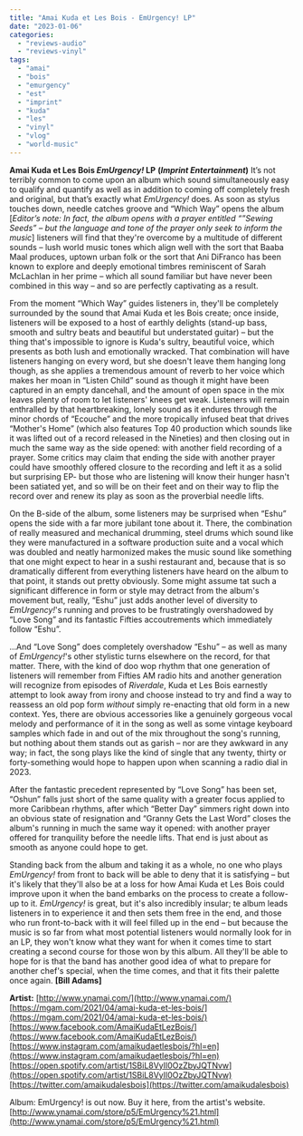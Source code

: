 ```yaml
---
title: "Amai Kuda et Les Bois - EmUrgency! LP"
date: "2023-01-06"
categories: 
  - "reviews-audio"
  - "reviews-vinyl"
tags: 
  - "amai"
  - "bois"
  - "emurgency"
  - "est"
  - "imprint"
  - "kuda"
  - "les"
  - "vinyl"
  - "vlog"
  - "world-music"
---
```


**Amai Kuda et Les Bois _EmUrgency!_ LP** **(_Imprint Entertainment_)** It’s not terribly common to come upon an album which sound simultaneously easy to qualify and quantify as well as in addition to coming off completely fresh and original, but that’s exactly what _EmUrgency!_ does. As soon as stylus touches down, needle catches groove and “Which Way” opens the album \[_Editor’s note: In fact, the album opens with a prayer entitled “”Sewing Seeds” – but the language and tone of the prayer only seek to inform the music_\] listeners will find that they're overcome by a multitude of different sounds – lush world music tones which align well with the sort that Baaba Maal produces, uptown urban folk or the sort that Ani DiFranco has been known to explore and deeply emotional timbres reminiscent of Sarah McLachlan in her prime – which all sound familiar but have never been combined in this way – and so are perfectly captivating as a result.

From the moment “Which Way” guides listeners in, they'll be completely surrounded by the sound that Amai Kuda et les Bois create; once inside, listeners will be exposed to a host of earthly delights (stand-up bass, smooth and sultry beats and beautiful but understated guitar) – but the thing that's impossible to ignore is Kuda's sultry, beautiful voice, which presents as both lush and emotionally wracked. That combination will have listeners hanging on every word, but she doesn't leave them hanging long though, as she applies a tremendous amount of reverb to her voice which makes her moan in “Listen Child” sound as though it might have been captured in an empty dancehall, and the amount of open space in the mix leaves plenty of room to let listeners' knees get weak. Listeners will remain enthralled by that heartbreaking, lonely sound as it endures through the minor chords of “Ecouche” and the more tropically infused beat that drives “Mother's Home” (which also features Top 40 production which sounds like it was lifted out of a record released in the Nineties) and then closing out in much the same way as the side opened: with another field recording of a prayer. Some critics may claim that ending the side with another prayer could have smoothly offered closure to the recording and left it as a solid but surprising EP- but those who are listening will know their hunger hasn't been satiated yet, and so will be on their feet and on their way to flip the record over and renew its play as soon as the proverbial needle lifts.

On the B-side of the album, some listeners may be surprised when “Eshu” opens the side with a far more jubilant tone about it. There, the combination of really measured and mechanical drumming, steel drums which sound like they were manufactured in a software production suite and a vocal which was doubled and neatly harmonized makes the music sound like something that one might expect to hear in a sushi restaurant and, because that is so dramatically different from everything listeners have heard on the album to that point, it stands out pretty obviously. Some might assume tat such a significant difference in form or style may detract from the album's movement but, really, “Eshu” just adds another level of diversity to _EmUrgency!_'s running and proves to be frustratingly overshadowed by “Love Song” and its fantastic Fifties accoutrements which immediately follow “Eshu”.

...And “Love Song” does completely overshadow “Eshu” – as well as many of _EmUrgency!_'s other stylistic turns elsewhere on the record, for that matter. There, with the kind of doo wop rhythm that one generation of listeners will remember from Fifties AM radio hits and another generation will recognize from episodes of _Riverdale_, Kuda et Les Bois earnestly attempt to look away from irony and choose instead to try and find a way to reassess an old pop form _without_ simply re-enacting that old form in a new context. Yes, there are obvious accessories like a genuinely gorgeous vocal melody and performance of it in the song as well as some vintage keyboard samples which fade in and out of the mix throughout the song's running, but nothing about them stands out as garish – nor are they awkward in any way; in fact, the song plays like the kind of single that any twenty, thirty or forty-something would hope to happen upon when scanning a radio dial in 2023.

After the fantastic precedent represented by “Love Song” has been set, “Oshun” falls just short of the same quality with a greater focus applied to more Caribbean rhythms, after which “Better Day” simmers right down into an obvious state of resignation and “Granny Gets the Last Word” closes the album's running in much the same way it opened: with another prayer offered for tranquility before the needle lifts. That end is just about as smooth as anyone could hope to get.

Standing back from the album and taking it as a whole, no one who plays _EmUrgency!_ from front to back will be able to deny that it is satisfying – but it's likely that they'll also be at a loss for how Amai Kuda et Les Bois could improve upon it when the band embarks on the process to create a follow-up to it. _EmUrgency!_ is great, but it's also incredibly insular; te album leads listeners in to experience it and then sets them free in the end, and those who run front-to-back with it will feel filled up in the end – but because the music is so far from what most potential listeners would normally look for in an LP, they won't know what they want for when it comes time to start creating a second course for those won by this album. All they'll be able to hope for is that the band has another good idea of what to prepare for another chef's special, when the time comes, and that it fits their palette once again. **\[Bill Adams\]**

**Artist:** [http://www.ynamai.com/](http://www.ynamai.com/) [https://mgam.com/2021/04/amai-kuda-et-les-bois/](https://mgam.com/2021/04/amai-kuda-et-les-bois/) [https://www.facebook.com/AmaiKudaEtLezBois/](https://www.facebook.com/AmaiKudaEtLezBois/) [https://www.instagram.com/amaikudaetlesbois/?hl=en](https://www.instagram.com/amaikudaetlesbois/?hl=en) [https://open.spotify.com/artist/1SBiL8VyIl0OzZbyJQTNvw](https://open.spotify.com/artist/1SBiL8VyIl0OzZbyJQTNvw) [https://twitter.com/amaikudalesbois](https://twitter.com/amaikudalesbois)

Album: EmUrgency! is out now. Buy it here, from the artist's website. [http://www.ynamai.com/store/p5/EmUrgency%21.html](http://www.ynamai.com/store/p5/EmUrgency%21.html)
